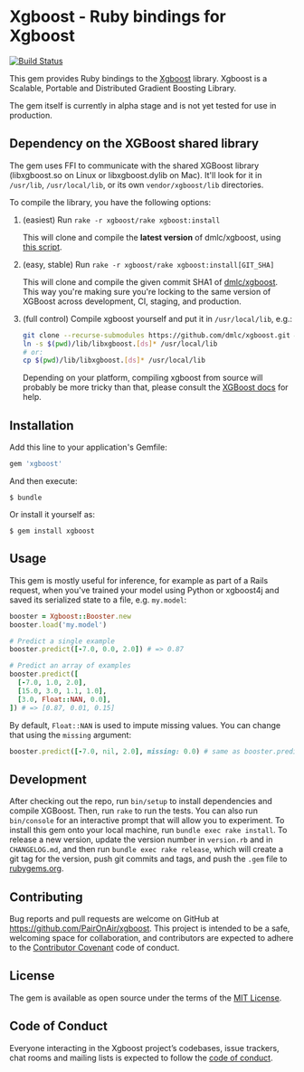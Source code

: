 # Xgboost - Ruby bindings for Xgboost

[![Build Status](https://travis-ci.org/PairOnAir/xgboost-ruby.svg?branch=master)](https://travis-ci.org/PairOnAir/xgboost-ruby)

This gem provides Ruby bindings to the [Xgboost](https://github.com/dmlc/xgboost) library. Xgboost is a Scalable, Portable and Distributed Gradient Boosting Library.

The gem itself is currently in alpha stage and is not yet tested for use in production.

## Dependency on the XGBoost shared library

The gem uses FFI to communicate with the shared XGBoost library (libxgboost.so on Linux or libxgboost.dylib on Mac). It'll look for it in `/usr/lib`, `/usr/local/lib`, or its own `vendor/xgboost/lib` directories.

To compile the library, you have the following options:

1. (easiest) Run `rake -r xgboost/rake xgboost:install`

   This will clone and compile the **latest version** of dmlc/xgboost, using [this script](https://github.com/PairOnAir/xgboost-ruby/blob/master/bin/install_xgboost).

2. (easy, stable) Run `rake -r xgboost/rake xgboost:install[GIT_SHA]`

   This will clone and compile the given commit SHA1 of [dmlc/xgboost](https://github.com/dmlc/xgboost). This way you're making sure you're locking to the same version of XGBoost across development, CI, staging, and production.

3. (full control) Compile xgboost yourself and put it in `/usr/local/lib`, e.g.:

   ```bash
   git clone --recurse-submodules https://github.com/dmlc/xgboost.git && cd xgboost && make
   ln -s $(pwd)/lib/libxgboost.[ds]* /usr/local/lib
   # or:
   cp $(pwd)/lib/libxgboost.[ds]* /usr/local/lib
   ```

   Depending on your platform, compiling xgboost from source will probably be more tricky than that, please consult the [XGBoost docs](http://xgboost.readthedocs.io/en/latest/build.html) for help.

## Installation

Add this line to your application's Gemfile:

```ruby
gem 'xgboost'
```

And then execute:

    $ bundle

Or install it yourself as:

    $ gem install xgboost

## Usage

This gem is mostly useful for inference, for example as part of a Rails request, when you've trained your model using Python or xgboost4j and saved its serialized state to a file, e.g. `my.model`:

```ruby
booster = Xgboost::Booster.new
booster.load('my.model')

# Predict a single example
booster.predict([-7.0, 0.0, 2.0]) # => 0.87

# Predict an array of examples
booster.predict([
  [-7.0, 1.0, 2.0],
  [15.0, 3.0, 1.1, 1.0],
  [3.0, Float::NAN, 0.0],
]) # => [0.87, 0.01, 0.15]
```

By default, `Float::NAN` is used to impute missing values. You can change that using the `missing` argument:

```ruby
booster.predict([-7.0, nil, 2.0], missing: 0.0) # same as booster.predict([-7.0, 0.0, 2.0])
```

## Development

After checking out the repo, run `bin/setup` to install dependencies and compile XGBoost. Then, run `rake` to run
the tests. You can also run `bin/console` for an interactive prompt that will allow you to
experiment. To install this gem onto your local machine, run `bundle exec rake install`. To release
a new version, update the version number in `version.rb` and in `CHANGELOG.md`, and then run `bundle exec rake release`,
which will create a git tag for the version, push git commits and tags, and push the `.gem` file to
[rubygems.org](https://rubygems.org).


## Contributing

Bug reports and pull requests are welcome on GitHub at https://github.com/PairOnAir/xgboost. This
project is intended to be a safe, welcoming space for collaboration, and contributors are expected
to adhere to the [Contributor Covenant](http://contributor-covenant.org) code of conduct.

## License

The gem is available as open source under the terms of the [MIT License](http://opensource.org/licenses/MIT).

## Code of Conduct

Everyone interacting in the Xgboost project’s codebases, issue trackers, chat rooms and mailing
lists is expected to follow the [code of conduct](https://github.com/PairOnAir/xgboost/blob/master/CODE_OF_CONDUCT.md).

